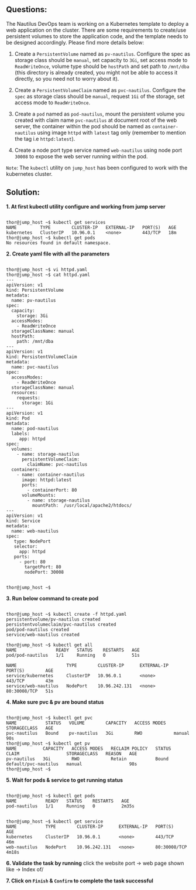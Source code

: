 

## Questions:

The Nautilus DevOps team is working on a Kubernetes template to deploy a web application on the cluster. There are some requirements to create/use persistent volumes to store the application code, and the template needs to be designed accordingly. Please find more details below:


1. Create a `PersistentVolume` named as `pv-nautilus`. Configure the spec as storage class should be `manual`, set capacity to `3Gi`, set access mode to `ReadWriteOnce`, volume type should be `hostPath` and set path to `/mnt/dba` (this directory is already created, you might not be able to access it directly, so you need not to worry about it).

2. Create a `PersistentVolumeClaim` named as `pvc-nautilus`. Configure the `spec` as storage class should be `manual`, request `1Gi` of the storage, set access mode to `ReadWriteOnce`.

3. Create a `pod` named as `pod-nautilus`, mount the persistent volume you created with claim name `pvc-nautilus` at document root of the web server, the container within the pod should be named as `container-nautilus` using image `httpd` with `latest` tag only (remember to mention the tag i.e `httpd:latest`).

4. Create a node port type service named `web-nautilus` using node port `30008` to expose the web server running within the pod.

`Note`: The `kubectl` utility on `jump_host` has been configured to work with the kubernetes cluster.


## Solution:

**1. At first  kubectl  utility configure and working from jump server**

```

thor@jump_host ~$ kubectl get services
NAME         TYPE        CLUSTER-IP   EXTERNAL-IP   PORT(S)   AGE
kubernetes   ClusterIP   10.96.0.1    <none>        443/TCP   18m
thor@jump_host ~$ kubectl get pods
No resources found in default namespace.
```

**2.  Create yaml  file with all the parameters**


```

thor@jump_host ~$ vi httpd.yaml
thor@jump_host ~$ cat httpd.yaml
---
apiVersion: v1
kind: PersistentVolume
metadata:
  name: pv-nautilus
spec:
  capacity:
    storage: 3Gi
  accessModes:
    - ReadWriteOnce
  storageClassName: manual
  hostPath:
    path: /mnt/dba
---
apiVersion: v1
kind: PersistentVolumeClaim
metadata:
  name: pvc-nautilus
spec:
  accessModes:
    - ReadWriteOnce
  storageClassName: manual
  resources:
    requests:
      storage: 1Gi
---
apiVersion: v1
kind: Pod
metadata:
  name: pod-nautilus
  labels:
     app: httpd
spec:
  volumes:
    - name: storage-nautilus
      persistentVolumeClaim:
        claimName: pvc-nautilus
  containers:
    - name: container-nautilus
      image: httpd:latest
      ports:
        - containerPort: 80
      volumeMounts:
        - name: storage-nautilus
          mountPath:  /usr/local/apache2/htdocs/
---                                                                                                           
apiVersion: v1                                                                                                
kind: Service                                                                                                 
metadata:                                                                                                     
  name: web-nautilus                                                                                         
spec:                                                                                                         
   type: NodePort                                                                                             
   selector:                                                                                                  
     app: httpd                                                                                     
   ports:                                                                                                     
     - port: 80                                                                                               
       targetPort: 80                                                                                         
       nodePort: 30008


thor@jump_host ~$ 
```

**3.  Run below command to create pod**

```

thor@jump_host ~$ kubectl create -f httpd.yaml
persistentvolume/pv-nautilus created
persistentvolumeclaim/pvc-nautilus created
pod/pod-nautilus created
service/web-nautilus created

thor@jump_host ~$ kubectl get all
NAME               READY   STATUS    RESTARTS   AGE
pod/pod-nautilus   1/1     Running   0          51s

NAME                   TYPE        CLUSTER-IP      EXTERNAL-IP   PORT(S)        AGE
service/kubernetes     ClusterIP   10.96.0.1       <none>        443/TCP        43m
service/web-nautilus   NodePort    10.96.242.131   <none>        80:30008/TCP   51s
```

**4. Make sure pvc & pv are bound status**

```

thor@jump_host ~$ kubectl get pvc
NAME           STATUS   VOLUME        CAPACITY   ACCESS MODES   STORAGECLASS   AGE
pvc-nautilus   Bound    pv-nautilus   3Gi        RWO            manual         90s
thor@jump_host ~$ kubectl get pv
NAME          CAPACITY   ACCESS MODES   RECLAIM POLICY   STATUS   CLAIM                  STORAGECLASS   REASON   AGE
pv-nautilus   3Gi        RWO            Retain           Bound    default/pvc-nautilus   manual                  98s
thor@jump_host ~$ 
```

**5.  Wait for  pods & service to get running status**

```

thor@jump_host ~$ kubectl get pods
NAME           READY   STATUS    RESTARTS   AGE
pod-nautilus   1/1     Running   0          2m35s


thor@jump_host ~$ kubectl get service
NAME           TYPE        CLUSTER-IP      EXTERNAL-IP   PORT(S)        AGE
kubernetes     ClusterIP   10.96.0.1       <none>        443/TCP        46m
web-nautilus   NodePort    10.96.242.131   <none>        80:30008/TCP   4m18s
```

**6.  Validate the task by running**
click the website port -> web page shown like -> Index of/ 


**7.  Click on `Finish` & `Confirm` to complete the task successful**